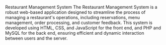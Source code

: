 Restaurant Management System
The Restaurant Management System is a robust web-based application designed to streamline the process of managing a restaurant's operations, including reservations, menu management, order processing, and customer feedback. This system is developed using HTML, CSS, and JavaScript for the front end, and PHP and MySQL for the back end, ensuring efficient and dynamic interaction between users and the server.
